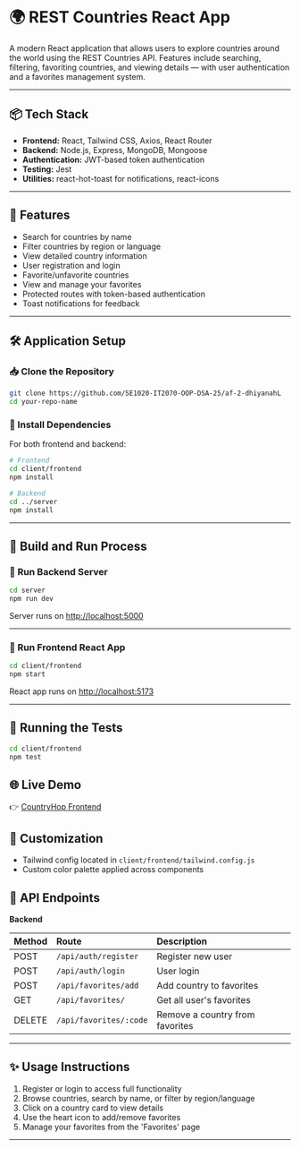 # 🌍 REST Countries React App

A modern React application that allows users to explore countries around the world using the REST Countries API. Features include searching, filtering, favoriting countries, and viewing details — with user authentication and a favorites management system.

---

## 📦 Tech Stack

* **Frontend:** React, Tailwind CSS, Axios, React Router
* **Backend:** Node.js, Express, MongoDB, Mongoose
* **Authentication:** JWT-based token authentication
* **Testing:** Jest
* **Utilities:** react-hot-toast for notifications, react-icons

---

## 📑 Features

* Search for countries by name
* Filter countries by region or language
* View detailed country information
* User registration and login
* Favorite/unfavorite countries
* View and manage your favorites
* Protected routes with token-based authentication
* Toast notifications for feedback

---

## 🛠️ Application Setup

### 📥 Clone the Repository

```bash
git clone https://github.com/SE1020-IT2070-OOP-DSA-25/af-2-dhiyanahL
cd your-repo-name
```

### 🔧 Install Dependencies

For both frontend and backend:

```bash
# Frontend
cd client/frontend
npm install

# Backend
cd ../server
npm install
```

---

## 🚀 Build and Run Process

### 📌 Run Backend Server

```bash
cd server
npm run dev
```

Server runs on [http://localhost:5000](http://localhost:5000)

---

### 📌 Run Frontend React App

```bash
cd client/frontend
npm start
```

React app runs on [http://localhost:5173](http://localhost:5173)

---

## 🚀 Running the Tests

```bash
cd client/frontend
npm test
```

## 🌐 Live Demo

👉 [CountryHop Frontend](https://country-hop.netlify.app)



## 🎨 Customization

* Tailwind config located in `client/frontend/tailwind.config.js`
* Custom color palette applied across components



## 📖 API Endpoints

**Backend**

| Method | Route                  | Description                     |
| :----- | :--------------------- | :------------------------------ |
| POST   | `/api/auth/register`   | Register new user               |
| POST   | `/api/auth/login`      | User login                      |
| POST   | `/api/favorites/add`      | Add country to favorites        |
| GET    | `/api/favorites/`      | Get all user's favorites        |
| DELETE | `/api/favorites/:code` | Remove a country from favorites |

---

## ✨ Usage Instructions

1. Register or login to access full functionality
2. Browse countries, search by name, or filter by region/language
3. Click on a country card to view details
4. Use the heart icon to add/remove favorites
5. Manage your favorites from the 'Favorites' page

---